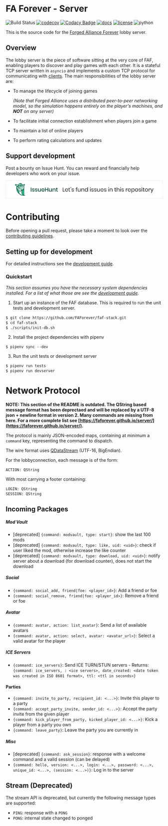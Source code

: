 # FA Forever - Server
![Build Status](https://github.com/FAForever/server/actions/workflows/test.yml/badge.svg?branch=develop)
[![codecov](https://codecov.io/gh/FAForever/server/branch/develop/graph/badge.svg?token=55ndgNQdUv)](https://codecov.io/gh/FAForever/server)
[![Codacy Badge](https://app.codacy.com/project/badge/Grade/ada42f6e09a341a88f3dae262a43e86e)](https://www.codacy.com/gh/FAForever/server/dashboard?utm_source=github.com&amp;utm_medium=referral&amp;utm_content=FAForever/server&amp;utm_campaign=Badge_Grade)
[![docs](https://img.shields.io/badge/docs-latest-purple)](https://faforever.github.io/server/)
[![license](https://img.shields.io/badge/license-GPLv3-blue)](license.txt)
![python](https://img.shields.io/badge/python-3.9-3776AB)

This is the source code for the
[Forged Alliance Forever](https://www.faforever.com/) lobby server.

## Overview
The lobby server is the piece of software sitting at the very core of FAF,
enabling players to discover and play games with each other. It is a stateful
TCP server written in `asyncio` and implements a custom TCP protocol for
communicating with [clients](https://github.com/FAForever/downlords-faf-client).
The main responsibilities of the lobby server are:
-   To manage the lifecycle of joining games

    *(Note that Forged Alliance uses a distributed peer-to-peer networking model,
    so the simulation happens entirely on the player's machines, and **NOT** on
    any server)*

-   To facilitate initial connection establishment when players join a game
-   To maintain a list of online players
-   To perform rating calculations and updates

## Support development

Post a bounty on Issue Hunt. You can reward and financially help developers who
work on your issue.

[![Issue hunt](https://github.com/BoostIO/issuehunt-materials/raw/master/v1/issuehunt-button-v1.svg?sanitize=true)](https://issuehunt.io/r/FAForever/server)

# Contributing

Before opening a pull request, please take a moment to look over the
[contributing guidelines](CONTRIBUTING.md).

## Setting up for development
For detailed instructions see the [development guide](DEVELOPMENT.md).

### Quickstart
*This section assumes you have the necessary system dependencies installed. For
a list of what those are see the [development guide](DEVELOPMENT.md).*

1. Start up an instance of the FAF database. This is required to run the unit tests
and development server.
```
$ git clone https://github.com/FAForever/faf-stack.git
$ cd faf-stack
$ ./scripts/init-db.sh
```

2. Install the project dependencies with pipenv
```
$ pipenv sync --dev
```

3. Run the unit tests or development server
```
$ pipenv run tests
$ pipenv run devserver
```

# Network Protocol
**NOTE: This section of the README is outdated. The QString based message
format has been deprectaed and will be replaced by a UTF-8 json + newline
format in version 2. Many commands are missing from here. For a more complete
list see [https://faforever.github.io/server/](https://faforever.github.io/server/).**

The protocol is mainly JSON-encoded maps, containing at minimum a `command` key,
representing the command to dispatch.

The wire format uses [QDataStream](http://doc.qt.io/qt-5/qdatastream.html) (UTF-16, BigEndian).

For the lobbyconnection, each message is of the form:

    ACTION: QString

With most carrying a footer containing:

    LOGIN: QString
    SESSION: QString

## Incoming Packages

##### Mod Vault

* [deprecated] `{command: modvault, type: start}`: show the last 100 mods
* [deprecated] `{command: modvault, type: like, uid: <uid>}`: check if user liked the mod, otherwise increase the like counter
* [deprecated] `{command: modvault, type: download, uid: <uid>}`: notify server about a download (for download counter), does not start the download

##### Social
* `{command: social_add, friend|foe: <player_id>}`: Add a friend or foe
* `{command: social_remove, friend|foe: <player_id>}`: Remove a friend or foe

##### Avatar
* `{command: avatar, action: list_avatar}`: Send a list of available avatars
* `{command: avatar, action: select, avatar: <avatar_url>}`: Select a valid avatar for the player

##### ICE Servers

* `{command: ice_servers}`: Send ICE TURN/STUN servers - Returns: `{command: ice_servers, : <ice servers>, date_created: <date token was created in ISO 8601 format>, ttl: <ttl in seconds>}`

#### Parties
* `{command: invite_to_party, recipient_id: <...>}`: Invite this player to a party
* `{command: accept_party_invite, sender_id: <...>}`: Accept the party invite from the given player
* `{command: kick_player_from_party, kicked_player_id: <...>}`: Kick a player from a party you own
* `{command: leave_party}`: Leave the party you are currently in

##### Misc

* [deprecated] `{command: ask_session}`: response with a welcome command and a valid session (can be delayed)
* `{command: hello, version: <...>, login: <...>, password: <...>, unique_id: <...>, (session: <...>)}`: Log in to the server

##  Stream (Deprecated)

The stream API is deprecated, but currently the following message types are supported:

* `PING`: response with a `PONG`
* `PONG`: internal state changed to ponged
